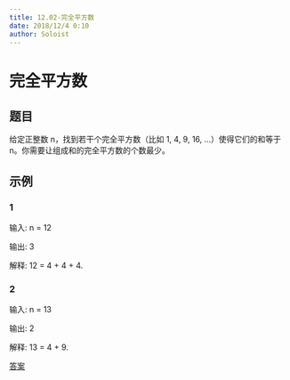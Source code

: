 ```yaml
---
title: 12.02-完全平方数
date: 2018/12/4 0:10
author: Soloist
---
```

    
# 完全平方数

## 题目

给定正整数 n，找到若干个完全平方数（比如 1, 4, 9, 16, ...）使得它们的和等于 n。你需要让组成和的完全平方数的个数最少。

## 示例

### 1


输入: n = 12

输出: 3

解释: 12 = 4 + 4 + 4.

### 2

输入: n = 13

输出: 2

解释: 13 = 4 + 9.

[答案](https://github.com/aSoloist/java-algorithm/blob/master/code/12.02/Solution.java)